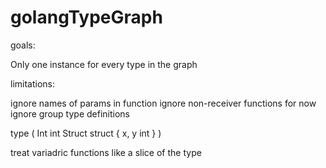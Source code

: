# golangTypeGraph

goals:

Only one instance for every type in the graph

limitations:

ignore names of params in function
ignore non-receiver functions for now
ignore group type definitions

type (
	Int int
	Struct struct { x, y int }
)


treat variadric functions like a slice of the type